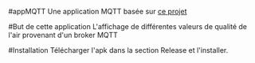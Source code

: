 #appMQTT
Une application MQTT basée sur [ce projet](https://github.com/ghaithdallaali/solace-kotlin-android-paho-example)

#But de cette application
L'affichage de différentes valeurs de qualité de l'air provenant d'un broker MQTT

#Installation
Télécharger l'apk dans la section Release et l'installer.